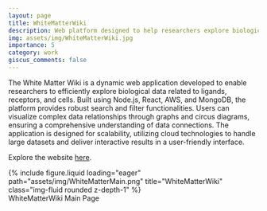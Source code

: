 ```yaml
---
layout: page
title: WhiteMatterWiki
description: Web platform designed to help researchers explore biological data related to ligands, receptors, and cells
img: assets/img/WhiteMatterWiki.jpg
importance: 5
category: work
giscus_comments: false
---
```


The White Matter Wiki is a dynamic web application developed to enable researchers to efficiently explore biological data related to ligands, receptors, and cells. Built using Node.js, React, AWS, and MongoDB, the platform provides robust search and filter functionalities. Users can visualize complex data relationships through graphs and circus diagrams, ensuring a comprehensive understanding of data connections. The application is designed for scalability, utilizing cloud technologies to handle large datasets and deliver interactive results in a user-friendly interface.

Explore the website <a href="https://whitematterwiki.org/"> here</a>.

<div class="row">
    <div class="col-sm mt-3 mt-md-0">
        {% include figure.liquid loading="eager" path="assets/img/WhiteMatterMain.png" title="WhiteMatterWiki" class="img-fluid rounded z-depth-1" %}
    </div>
</div>
<div class="caption">
    WhiteMatterWiki Main Page
</div>
